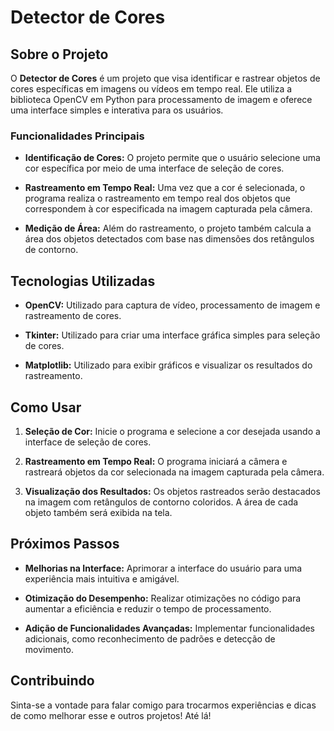 # Detector de Cores

## Sobre o Projeto

O **Detector de Cores** é um projeto que visa identificar e rastrear objetos de cores específicas em imagens ou vídeos em tempo real. Ele utiliza a biblioteca OpenCV em Python para processamento de imagem e oferece uma interface simples e interativa para os usuários.

### Funcionalidades Principais

- **Identificação de Cores:** O projeto permite que o usuário selecione uma cor específica por meio de uma interface de seleção de cores.
  
- **Rastreamento em Tempo Real:** Uma vez que a cor é selecionada, o programa realiza o rastreamento em tempo real dos objetos que correspondem à cor especificada na imagem capturada pela câmera.

- **Medição de Área:** Além do rastreamento, o projeto também calcula a área dos objetos detectados com base nas dimensões dos retângulos de contorno.

## Tecnologias Utilizadas

- **OpenCV:** Utilizado para captura de vídeo, processamento de imagem e rastreamento de cores.
  
- **Tkinter:** Utilizado para criar uma interface gráfica simples para seleção de cores.
  
- **Matplotlib:** Utilizado para exibir gráficos e visualizar os resultados do rastreamento.

## Como Usar

1. **Seleção de Cor:** Inicie o programa e selecione a cor desejada usando a interface de seleção de cores.
  
2. **Rastreamento em Tempo Real:** O programa iniciará a câmera e rastreará objetos da cor selecionada na imagem capturada pela câmera.

3. **Visualização dos Resultados:** Os objetos rastreados serão destacados na imagem com retângulos de contorno coloridos. A área de cada objeto também será exibida na tela.

## Próximos Passos

- **Melhorias na Interface:** Aprimorar a interface do usuário para uma experiência mais intuitiva e amigável.

- **Otimização do Desempenho:** Realizar otimizações no código para aumentar a eficiência e reduzir o tempo de processamento.

- **Adição de Funcionalidades Avançadas:** Implementar funcionalidades adicionais, como reconhecimento de padrões e detecção de movimento.

## Contribuindo

Sinta-se a vontade para falar comigo para trocarmos experiências e dicas de como melhorar esse e outros projetos! Até lá!
